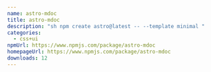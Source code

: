 ```yaml
---
name: astro-mdoc
title: astro-mdoc
description: "sh npm create astro@latest -- --template minimal "
categories:
  - css+ui
npmUrl: https://www.npmjs.com/package/astro-mdoc
homepageUrl: https://www.npmjs.com/package/astro-mdoc
downloads: 12
---
```

